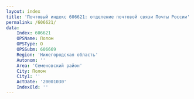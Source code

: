 ```yaml
---
layout: index
title: 'Почтовый индекс 606621: отделение почтовой связи Почты России'
permalink: /606621/
data:
    Index: 606621
    OPSName: Полом
    OPSType: О
    OPSSubm: 606669
    Region: 'Нижегородская область'
    Autonom: ''
    Area: 'Семеновский район'
    City: Полом
    City1: ''
    ActDate: '20001030'
    IndexOld: ''
---
```

